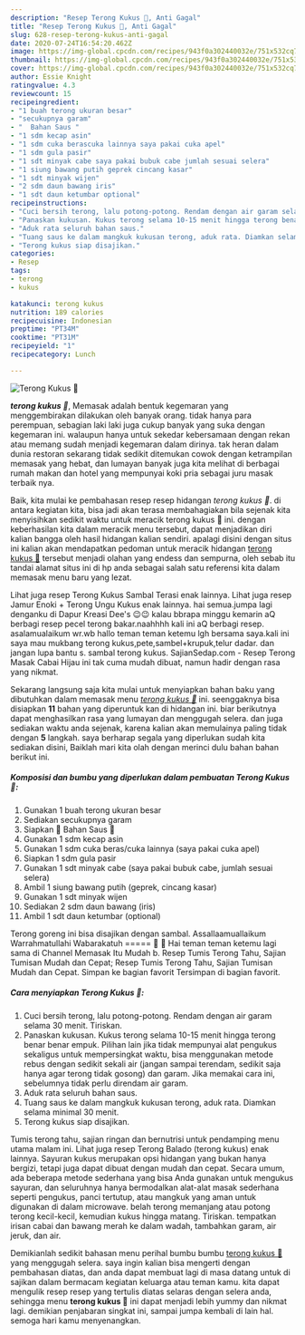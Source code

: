 ```yaml
---
description: "Resep Terong Kukus 🍆, Anti Gagal"
title: "Resep Terong Kukus 🍆, Anti Gagal"
slug: 628-resep-terong-kukus-anti-gagal
date: 2020-07-24T16:54:20.462Z
image: https://img-global.cpcdn.com/recipes/943f0a302440032e/751x532cq70/terong-kukus-🍆-foto-resep-utama.jpg
thumbnail: https://img-global.cpcdn.com/recipes/943f0a302440032e/751x532cq70/terong-kukus-🍆-foto-resep-utama.jpg
cover: https://img-global.cpcdn.com/recipes/943f0a302440032e/751x532cq70/terong-kukus-🍆-foto-resep-utama.jpg
author: Essie Knight
ratingvalue: 4.3
reviewcount: 15
recipeingredient:
- "1 buah terong ukuran besar"
- "secukupnya garam"
- "  Bahan Saus "
- "1 sdm kecap asin"
- "1 sdm cuka berascuka lainnya saya pakai cuka apel"
- "1 sdm gula pasir"
- "1 sdt minyak cabe saya pakai bubuk cabe jumlah sesuai selera"
- "1 siung bawang putih geprek cincang kasar"
- "1 sdt minyak wijen"
- "2 sdm daun bawang iris"
- "1 sdt daun ketumbar optional"
recipeinstructions:
- "Cuci bersih terong, lalu potong-potong. Rendam dengan air garam selama 30 menit. Tiriskan."
- "Panaskan kukusan. Kukus terong selama 10-15 menit hingga terong benar benar empuk. Pilihan lain jika tidak mempunyai alat pengukus sekaligus untuk mempersingkat waktu, bisa menggunakan metode rebus dengan sedikit sekali air (jangan sampai terendam, sedikit saja hanya agar terong tidak gosong) dan garam. Jika memakai cara ini, sebelumnya tidak perlu direndam air garam."
- "Aduk rata seluruh bahan saus."
- "Tuang saus ke dalam mangkuk kukusan terong, aduk rata. Diamkan selama minimal 30 menit."
- "Terong kukus siap disajikan."
categories:
- Resep
tags:
- terong
- kukus

katakunci: terong kukus 
nutrition: 189 calories
recipecuisine: Indonesian
preptime: "PT34M"
cooktime: "PT31M"
recipeyield: "1"
recipecategory: Lunch

---
```



![Terong Kukus 🍆](https://img-global.cpcdn.com/recipes/943f0a302440032e/751x532cq70/terong-kukus-🍆-foto-resep-utama.jpg)

<b><i>terong kukus 🍆</i></b>, Memasak adalah bentuk kegemaran yang menggembirakan dilakukan oleh banyak orang. tidak hanya para perempuan, sebagian laki laki juga cukup banyak yang suka dengan kegemaran ini. walaupun hanya untuk sekedar kebersamaan dengan rekan atau memang sudah menjadi kegemaran dalam dirinya. tak heran dalam dunia restoran sekarang tidak sedikit ditemukan cowok dengan ketrampilan memasak yang hebat, dan lumayan banyak juga kita melihat di berbagai rumah makan dan hotel yang mempunyai koki pria sebagai juru masak terbaik nya.

Baik, kita mulai ke pembahasan resep resep hidangan <i>terong kukus 🍆</i>. di antara kegiatan kita, bisa jadi akan terasa membahagiakan bila sejenak kita menyisihkan sedikit waktu untuk meracik terong kukus 🍆 ini. dengan keberhasilan kita dalam meracik menu tersebut, dapat menjadikan diri kalian bangga oleh hasil hidangan kalian sendiri. apalagi disini dengan situs ini kalian akan mendapatkan pedoman untuk meracik hidangan <u>terong kukus 🍆</u> tersebut menjadi olahan yang endess dan sempurna, oleh sebab itu tandai alamat situs ini di hp anda sebagai salah satu referensi kita dalam memasak menu baru yang lezat.

Lihat juga resep Terong Kukus Sambal Terasi enak lainnya. Lihat juga resep Jamur Enoki + Terong Ungu Kukus enak lainnya. hai semua.jumpa lagi denganku di Dapur Kreasi Dee&#39;s 😉😉 kalau bbrapa minggu kemarin aQ berbagi resep pecel terong bakar.naahhhh kali ini aQ berbagi resep. asalamualaikum wr.wb hallo teman teman ketemu lgh bersama saya.kali ini saya mau mukbang terong kukus,pete,sambel+krupuk,telur dadar. dan jangan lupa bantu s. sambal terong kukus. SajianSedap.com - Resep Terong Masak Cabai Hijau ini tak cuma mudah dibuat, namun hadir dengan rasa yang nikmat.


Sekarang langsung saja kita mulai untuk menyiapkan bahan baku yang dibutuhkan dalam memasak menu <u><i>terong kukus 🍆</i></u> ini. seenggaknya bisa disiapkan <b>11</b> bahan yang diperuntuk kan di hidangan ini. biar berikutnya dapat menghasilkan rasa yang lumayan dan menggugah selera. dan juga sediakan waktu anda sejenak, karena kalian akan memulainya paling tidak dengan <b>5</b> langkah. saya berharap segala yang diperlukan sudah kita sediakan disini, Baiklah mari kita olah dengan merinci dulu bahan bahan berikut ini.

<!--inarticleads1-->

##### Komposisi dan bumbu yang diperlukan dalam pembuatan Terong Kukus 🍆:

1. Gunakan 1 buah terong ukuran besar
1. Sediakan secukupnya garam
1. Siapkan  🍶 Bahan Saus 🍶
1. Gunakan 1 sdm kecap asin
1. Gunakan 1 sdm cuka beras/cuka lainnya (saya pakai cuka apel)
1. Siapkan 1 sdm gula pasir
1. Gunakan 1 sdt minyak cabe (saya pakai bubuk cabe, jumlah sesuai selera)
1. Ambil 1 siung bawang putih (geprek, cincang kasar)
1. Gunakan 1 sdt minyak wijen
1. Sediakan 2 sdm daun bawang (iris)
1. Ambil 1 sdt daun ketumbar (optional)


Terong goreng ini bisa disajikan dengan sambal. Assallaamuallaikum Warrahmatullahi Wabarakatuh ===== 🌹 🌼 Hai teman teman ketemu lagi sama di Channel Memasak Itu Mudah b. Resep Tumis Terong Tahu, Sajian Tumisan Mudah dan Cepat; Resep Tumis Terong Tahu, Sajian Tumisan Mudah dan Cepat. Simpan ke bagian favorit Tersimpan di bagian favorit. 

<!--inarticleads2-->

##### Cara menyiapkan Terong Kukus 🍆:

1. Cuci bersih terong, lalu potong-potong. Rendam dengan air garam selama 30 menit. Tiriskan.
1. Panaskan kukusan. Kukus terong selama 10-15 menit hingga terong benar benar empuk. Pilihan lain jika tidak mempunyai alat pengukus sekaligus untuk mempersingkat waktu, bisa menggunakan metode rebus dengan sedikit sekali air (jangan sampai terendam, sedikit saja hanya agar terong tidak gosong) dan garam. Jika memakai cara ini, sebelumnya tidak perlu direndam air garam.
1. Aduk rata seluruh bahan saus.
1. Tuang saus ke dalam mangkuk kukusan terong, aduk rata. Diamkan selama minimal 30 menit.
1. Terong kukus siap disajikan.


Tumis terong tahu, sajian ringan dan bernutrisi untuk pendamping menu utama malam ini. Lihat juga resep Terong Balado (terong kukus) enak lainnya. Sayuran kukus merupakan opsi hidangan yang bukan hanya bergizi, tetapi juga dapat dibuat dengan mudah dan cepat. Secara umum, ada beberapa metode sederhana yang bisa Anda gunakan untuk mengukus sayuran, dan seluruhnya hanya bermodalkan alat-alat masak sederhana seperti pengukus, panci tertutup, atau mangkuk yang aman untuk digunakan di dalam microwave. belah terong memanjang atau potong terong kecil-kecil, kemudian kukus hingga matang. Tiriskan. tempatkan irisan cabai dan bawang merah ke dalam wadah, tambahkan garam, air jeruk, dan air. 

Demikianlah sedikit bahasan menu perihal bumbu bumbu <u>terong kukus 🍆</u> yang menggugah selera. saya ingin kalian bisa mengerti dengan pembahasan diatas, dan anda dapat membuat lagi di masa datang untuk di sajikan dalam bermacam kegiatan keluarga atau teman kamu. kita dapat mengulik resep resep yang tertulis diatas selaras dengan selera anda, sehingga menu <b>terong kukus 🍆</b> ini dapat menjadi lebih yummy dan nikmat lagi. demikian penjabaran singkat ini, sampai jumpa kembali di lain hal. semoga hari kamu menyenangkan.
